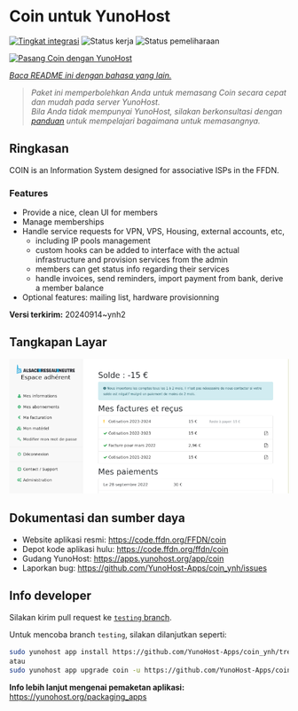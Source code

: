 <!--
N.B.: README ini dibuat secara otomatis oleh <https://github.com/YunoHost/apps/tree/master/tools/readme_generator>
Ini TIDAK boleh diedit dengan tangan.
-->

# Coin untuk YunoHost

[![Tingkat integrasi](https://apps.yunohost.org/badge/integration/coin)](https://ci-apps.yunohost.org/ci/apps/coin/)
![Status kerja](https://apps.yunohost.org/badge/state/coin)
![Status pemeliharaan](https://apps.yunohost.org/badge/maintained/coin)

[![Pasang Coin dengan YunoHost](https://install-app.yunohost.org/install-with-yunohost.svg)](https://install-app.yunohost.org/?app=coin)

*[Baca README ini dengan bahasa yang lain.](./ALL_README.md)*

> *Paket ini memperbolehkan Anda untuk memasang Coin secara cepat dan mudah pada server YunoHost.*  
> *Bila Anda tidak mempunyai YunoHost, silakan berkonsultasi dengan [panduan](https://yunohost.org/install) untuk mempelajari bagaimana untuk memasangnya.*

## Ringkasan

COIN is an Information System designed for associative ISPs in the FFDN.

### Features

- Provide a nice, clean UI for members
- Manage memberships
- Handle service requests for VPN, VPS, Housing, external accounts, etc,
    - including IP pools management
    - custom hooks can be added to interface with the actual infrastructure and provision services from the admin
    - members can get status info regarding their services
    - handle invoices, send reminders, import payment from bank, derive a member balance
- Optional features: mailing list, hardware provisionning


**Versi terkirim:** 20240914~ynh2

## Tangkapan Layar

![Tangkapan Layar pada Coin](./doc/screenshots/screenshot.png)

## Dokumentasi dan sumber daya

- Website aplikasi resmi: <https://code.ffdn.org/FFDN/coin>
- Depot kode aplikasi hulu: <https://code.ffdn.org/ffdn/coin>
- Gudang YunoHost: <https://apps.yunohost.org/app/coin>
- Laporkan bug: <https://github.com/YunoHost-Apps/coin_ynh/issues>

## Info developer

Silakan kirim pull request ke [`testing` branch](https://github.com/YunoHost-Apps/coin_ynh/tree/testing).

Untuk mencoba branch `testing`, silakan dilanjutkan seperti:

```bash
sudo yunohost app install https://github.com/YunoHost-Apps/coin_ynh/tree/testing --debug
atau
sudo yunohost app upgrade coin -u https://github.com/YunoHost-Apps/coin_ynh/tree/testing --debug
```

**Info lebih lanjut mengenai pemaketan aplikasi:** <https://yunohost.org/packaging_apps>

